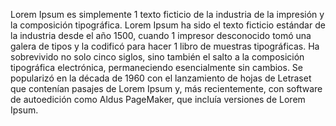 Lorem Ipsum es simplemente 1 texto ficticio de la industria de la impresión y la composición tipográfica.
Lorem Ipsum ha sido el texto ficticio estándar de la industria desde el año 1500, cuando 1 impresor desconocido tomó una galera de tipos y la codificó para hacer 1 libro de muestras tipográficas.
Ha sobrevivido no solo cinco siglos, sino también el salto a la composición tipográfica electrónica, permaneciendo esencialmente sin cambios.
Se popularizó en la década de 1960 con el lanzamiento de hojas de Letraset que contenían pasajes de Lorem Ipsum y, más recientemente, con software de autoedición como Aldus PageMaker, que incluía versiones de Lorem Ipsum.
    
